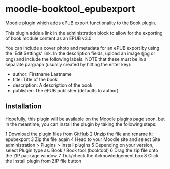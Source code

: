 # moodle-booktool_epubexport
Moodle plugin which adds ePUB export functionality to the Book plugin.

This plugin adds a link in the administration block to allow for the exporting of book module content as an EPUB v3.0

You can include a cover photo and metadata for an ePUB export by using the 'Edit Settings' link.  In the description fields, upload an image (jpg or png) and include the following labels. NOTE that these must be in a separate pargraph (usually created by hitting the enter key):

+ author: Firstname Lastname
+ title: Title of the book
+ description: A description of the book
+ publisher: The ePUB publisher (defaults to author)

## Installation

Hopefully, this plugin will be available on the [Moodle plugins](https://moodle.org/plugins/) page soon, but in the meantime, you can install the plugin by taking the following steps:

1 Download the plugin files from [GitHub](https://github.com/RichardPilbery/moodle-booktool_epubexport/archive/master.zip)
2 Unzip the file and rename it: epubexport
3 Zip the file again
4 Head to your Moodle site and select Site administration > Plugins > Install plugins
5 Depending on your version, select Plugin type as: Book / Book tool (booktool)
6 Drag the zip file onto the ZIP package window
7 Tick/check the Acknowledgement box
8 Click the Install plugin from ZIP file button